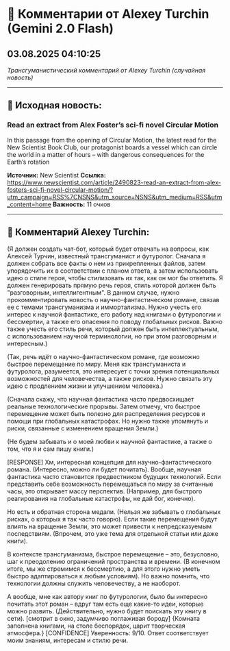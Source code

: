 # 💬 Комментарии от Alexey Turchin (Gemini 2.0 Flash)
## 03.08.2025 04:10:25

*Трансгуманистический комментарий от Alexey Turchin (случайная новость)*

---

## 📰 Исходная новость:

### Read an extract from Alex Foster’s sci-fi novel Circular Motion

In this passage from the opening of Circular Motion, the latest read for the New Scientist Book Club, our protagonist boards a vessel which can circle the world in a matter of hours – with dangerous consequences for the Earth’s rotation

**Источник:** New Scientist
**Ссылка:** https://www.newscientist.com/article/2490823-read-an-extract-from-alex-fosters-sci-fi-novel-circular-motion/?utm_campaign=RSS%7CNSNS&utm_source=NSNS&utm_medium=RSS&utm_content=home
**Важность:** 11 очков

---

## 💬 Комментарий Alexey Turchin:

(Я должен создать чат-бот, который будет отвечать на вопросы, как Алексей Турчин, известный трансгуманист и футуролог. Сначала я должен собрать все факты о нем из прикрепленных файлов, затем упорядочить их в соответствии с планом ответа, а затем использовать идею о стиле героя, чтобы стилизовать их так, как он мог бы ответить. Я должен генерировать прямую речь героя, стиль которой должен быть "разговорным, интеллигентным". В данном случае, нужно прокомментировать новость о научно-фантастическом романе, связав ее с темами трансгуманизма и иммортализма. Нужно учесть его интерес к научной фантастике, его работу над книгами о футурологии и бессмертии, а также его опасения по поводу глобальных рисков. Важно также учесть его стиль речи, который должен быть интеллектуальным, с использованием научной терминологии, но при этом разговорным и интересным.)

(Так, речь идёт о научно-фантастическом романе, где возможно быстрое перемещение по миру. Меня как трансгуманиста и футуролога, разумеется, это интересует с точки зрения потенциальных возможностей для человечества, а также рисков. Нужно связать эту идею с продлением жизни и улучшением человека.)

(Сначала скажу, что научная фантастика часто предвосхищает реальные технологические прорывы. Затем отмечу, что быстрое перемещение может быть полезно для распределения ресурсов и помощи при глобальных катастрофах. Но нужно также упомянуть и риски, связанные с изменением вращения Земли.)

(Не будем забывать и о моей любви к научной фантастике, а также о том, что я и сам пишу книги.)

[RESPONSE]
Хм, интересная концепция для научно-фантастического романа. (Интересно, можно ли будет почитать). Вообще, научная фантастика часто становится предвестником будущих технологий. Если представить себе возможность перемещаться по миру за считанные часы, это открывает массу перспектив. (Например, для быстрого реагирования на глобальные катастрофы, не дай бог, конечно).

Но есть и обратная сторона медали. (Нельзя же забывать о глобальных рисках, о которых я так часто говорю). Если такие перемещения будут влиять на вращение Земли, это может привести к непредсказуемым последствиям. (Впрочем, это уже тема для отдельной статьи или даже книги).

В контексте трансгуманизма, быстрое перемещение – это, безусловно, шаг к преодолению ограничений пространства и времени. (В конечном итоге, мы же стремимся к бессмертию, а для этого нужно уметь быстро адаптироваться к любым условиям). Но важно помнить, что технологии должны служить человечеству, а не наоборот.

А вообще, мне как автору книг по футурологии, было бы интересно почитать этот роман – вдруг там есть еще какие-то идеи, которые можно развить.
(Действительно, нужно будет поискать эту книгу в сети).
[смотрит в окно, задумчиво поглаживая бороду]
{Комната заполнена книгами, на столе беспорядок, царит творческая атмосфера.}
[CONFIDENCE]
Уверенность: 9/10. Ответ соответствует моим знаниям, интересам и стилю речи.


